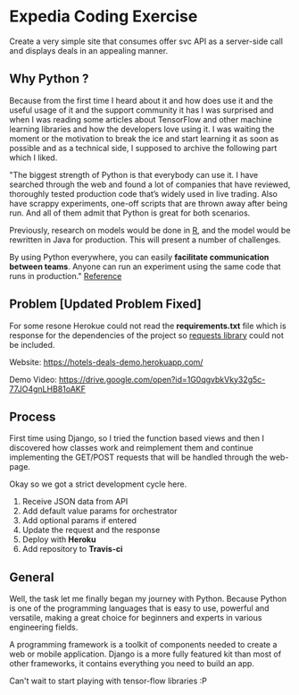 # Expedia Coding Exercise
Create a very simple site that consumes offer svc API as a server-side call and displays deals in an appealing manner.

## Why Python ?

Because from the first time I heard about it and how does use it and the useful usage of it and the support community it has I was surprised and when I was reading some articles about TensorFlow and other machine learning libraries and how the developers love using it. I was waiting the moment or the motivation to break the ice and start learning it as soon as possible and as a technical side, I supposed to archive the following part which I liked.

"The biggest strength of Python is that everybody can use it. I have searched through the web and found a lot of companies that have reviewed, thoroughly tested production code that’s widely used in live trading. Also have scrappy experiments, one-off scripts that are thrown away after being run. And all of them admit that Python is great for both scenarios.

Previously, research on models would be done in  [R](https://en.wikipedia.org/wiki/R_(programming_language)), and the model would be rewritten in Java for production. This will present a number of challenges.

By using Python everywhere, you can easily  **facilitate communication between teams**. Anyone can run an experiment using the same code that runs in production."
[Reference](https://www.ahl.com/ahl-tech-why-python)

## Problem [Updated Problem Fixed]

For some resone Herokue could not read the **requirements.txt** file which is response for the dependencies of the project so [requests library](https://github.com/requests/requests) could not be included.

Website: https://hotels-deals-demo.herokuapp.com/

Demo Video: https://drive.google.com/open?id=1G0qgvbkVky32g5c-77JO4gnLHB81oAKF

## Process

First time using Django, so I tried the function based views and then I discovered how classes work and reimplement them and continue implementing the GET/POST requests that will be handled through the web-page.

Okay so we got a strict development cycle here.
1. Receive JSON data from API
2. Add default value params for orchestrator
3. Add optional params if entered
4. Update the request and the response
5. Deploy with **Heroku**
6. Add repository to **Travis-ci**

## General

Well, the task let me finally began my journey with Python. Because Python is one of the programming languages that is easy to use, powerful and versatile, making a great choice for beginners and experts in various engineering fields.

A programming framework is a toolkit of components needed to create a web or mobile application. Django is a more fully featured kit than most of other frameworks, it contains everything you need to build an app.


Can't wait to start playing with tensor-flow libraries :P
